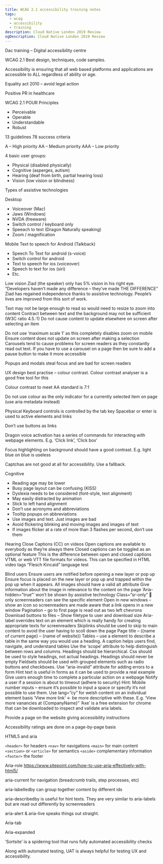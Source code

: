 ```yaml
---
title: WCAG 2.1 accessibility training notes
tags:
  - wcag
  - accessibility
  - training
description: Cloud Native London 2019 Review
ogDescription: Cloud Native London 2019 Review
---
```


Dac training – Digital accessibility centre

WCAG 2.1
Best design, techniques, code samples.

Accessibility is ensuring that all web based platforms and applications are accessible to ALL regardless of ability or age.

<!--more-->


Equality act 2010 – avoid legal action

Positive PR in healthcare

WCAG 2.1
POUR Principles 
- Perceivable 
- Operable
- Understandable
- Robust

13 guidelines
78 success criteria

A – High priority
AA – Medium priority
AAA – Low priority 

4 basic user groups:
- Physical (disabled physically)
- Cognitive (asperges, autism)
- Hearing (deaf from birth, partial hearing loss)
- Vision (low vision or blindness)

Types of assistive technologies

Desktop
- Voiceover (Mac)
- Jaws (Windows)
- NVDA (freeware)
- Switch control / keyboard only
- Speeach to text (Dragon Naturally speaking)
- Zoom / magnification 

Mobile
Text to speech for Android (Talkback)
- Speech To Text for android (s-voice)
- Switch control for android 
- Text to speech for ios (voiceover)
- Speech to text for ios (siri)
- Etc.

Low vision
Ziad (the speaker) only has 5% vision in his right eye.
“Developers haven’t made any difference – they’ve made THE DIFFERENCE”
Ziad has regained independence thanks to assistive technology. People’s lives are improved from this sort of work.

Text may not be large enough to read so would need to resize to zoom into content
Contract between text and the background may not be sufficient (W3C ratio 4.5.:1)
Do not cause content to update elsewhere on screen after selecting an item

Do not use ‘maximum scale 1’ as this completely disables zoom on mobile 
Ensure content does not update on screen after making a selection
Carousels tend to cause problems for screen readers as they constantly read out text. If you have to use a carousel on a page then be sure to add a pause button to make it more accessible

Popups and modals steal focus and are bad for screen readers

UX design best practise – colour contrast. Colour contrast analyser is a good free tool for this

Colour contrast to meet AA standard is 7:1

Do not use colour as the only indicator for a currently selected item on page (use aria metadata instead)

Physical
Keyboard controls is controlled by the tab key 
Spacebar or enter is used to active elements and links

Don’t use buttons as links

Dragon voice activation has a series of commands for interacting with webpage elements. E.g. ‘Click link’, ‘Click box’

Focus highlighting on background should have a good contrast. E.g. light blue on blue is useless

Captchas are not good at all for accessibility. Use a fallback.

Cognitive
- Reading age may be lower
- Busy page layout can be confusing (KISS)
- Dyslexia needs to be considered (font-style, text alignment)
- May easily distracted by animation
- Stick to left hand alignment
- Don’t use acronyms and abbreviations
- Tooltip popups on abbreviations
- Use images and text. Just images are bad
- Avoid flickering blinking and moving images and images of text
- If images flicker at a rate of more than 3 flashes per second, don’t use them

Hearing
Close Captions (CC) on videos
Open captions are available to everybody as they’re always there
Closed captions can be toggled as an optional feature
This is the difference between open and closed captions 
VTML or web VTT file formats for videos. This can be specified in HTML video tags
“Flesch Kincaid” language test

Blind users
Ensure users are notified before opening a new layer or pop up
Ensure focus is placed on the new layer or pop up and trapped within the pop up when it appears.
All images should have a valid alt attribute
Give information about the image in relevance to the content on the page 
‘Aria-hidden=”true”’ won’t be shown by assistive technology
Class=”sr-only”  only screenreaders can see the specific element
Open in new windows – show an icon so screenreaders are made aware that a link opens in a new window
Pagination – go to first page is read out as two left chevrons
Download buttons to files – Show filetype to user and download size
Aria-label overrides text on an element which is really handy for creating appropriate texts for screenreaders
Skiplinks should be used to skip to main content to avoid the user having to scoll down the page
Page title – ({name of current page} – {name of website})
Tables – use a <caption> element to describe a table in the same way you would use a heading. A caption helps users find, navigate, and understand tables
Use the ‘scope’ attribute to help distinguish between rows and columns.
Headings should be hierarchical. Css should be used to style headings, not actual headings.
Headings should never be empty
Fieldsets should be used with grouped elements such as radio buttons and checkboxes.
Use “aria-invalid” attribute for adding errors to a form
Hint text is useful in forms as it can be used to provide a real example
Give users enough time to complete a particular action on a webpage
Notify a user if a session is about to timeout (adhere to security)
Hint: Mobile number inputs – ensure it’s possible to input a space or specify it’s not possible to use them.
Use lang=”cy” for welsh content on an individual element basis
‘View more link’ <- be more descriptive with these. E.g. ‘View more vanancies at {CompanyName}”
‘Axe’ is a free extension for chrome that can be downloaded to inspect and validate aria labels.

Provide a page on the website giving accessibility instructions

Accessibility ratings are done on a page-by-page basis

HTML5 and aria

```<header>``` for headers
```<nav>``` for navigations
```<main>``` for main content
```<section>``` or ```<article>``` for semantics
```<aside>``` complementary information
```<footer>``` the footer

Aria-role
https://www.sitepoint.com/how-to-use-aria-effectively-with-html5/

aria-current for navigation (breadcrumb trails, step processes, etc)

aria-labelledby can group together content by different ids

aria-describedby is useful for hint texts. They are very similar to aria-labels but are read out differently by screenreaders

aria-alert & aria-live speaks things out straight.

Aria-tab

Aria-expanded

‘Sortsite’ is a spidering tool that runs fully automated accessibility checks

Along with automated testing, UAT is always helpful for testing UX and accessibility.

